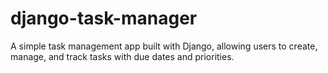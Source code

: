 # django-task-manager
A simple task management app built with Django, allowing users to create, manage, and track tasks with due dates and priorities.
